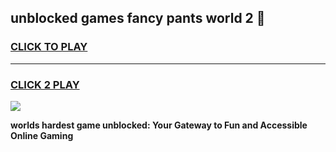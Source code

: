 
## unblocked games fancy pants world 2 👋
<h3>
<a href="https://premium.freeplayer.one?title=unblocked_games_fancy_pants_world_2&ref=13F">CLICK TO PLAY</a></h3>
<hr>

<h3>
<a href="https://premium.freeplayer.one?title=unblocked_games_fancy_pants_world_2&ref=13F">CLICK 2 PLAY</a>
  
</h3>

<a href="https://premium.freeplayer.one?title=unblocked_games_fancy_pants_world_2&ref=12F/"><img src="https://clearcache.store/games.png"></a>


**worlds hardest game unblocked: Your Gateway to Fun and Accessible Online Gaming**
